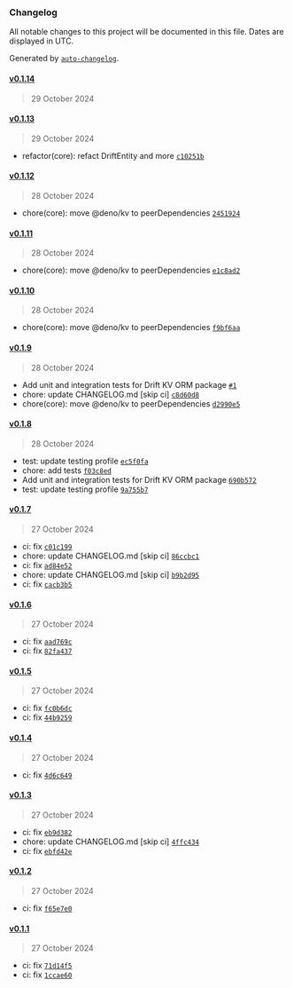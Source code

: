 ### Changelog

All notable changes to this project will be documented in this file. Dates are displayed in UTC.

Generated by [`auto-changelog`](https://github.com/CookPete/auto-changelog).

#### [v0.1.14](https://github.com/felipebarcelospro/drift-kv/compare/v0.1.13...v0.1.14)

> 29 October 2024

#### [v0.1.13](https://github.com/felipebarcelospro/drift-kv/compare/v0.1.12...v0.1.13)

> 29 October 2024

- refactor(core): refact DriftEntity and more [`c10251b`](https://github.com/felipebarcelospro/drift-kv/commit/c10251bd1d7e7a55148b66c67bdcb173c2acd4d4)

#### [v0.1.12](https://github.com/felipebarcelospro/drift-kv/compare/v0.1.11...v0.1.12)

> 28 October 2024

- chore(core): move @deno/kv to peerDependencies [`2451924`](https://github.com/felipebarcelospro/drift-kv/commit/24519242d10d4a064d60fbb584ae8f1cb3608ca1)

#### [v0.1.11](https://github.com/felipebarcelospro/drift-kv/compare/v0.1.10...v0.1.11)

> 28 October 2024

- chore(core): move @deno/kv to peerDependencies [`e1c8ad2`](https://github.com/felipebarcelospro/drift-kv/commit/e1c8ad2fd8345cf270e474cc6d5e3eebdc29634c)

#### [v0.1.10](https://github.com/felipebarcelospro/drift-kv/compare/v0.1.9...v0.1.10)

> 28 October 2024

- chore(core): move @deno/kv to peerDependencies [`f9bf6aa`](https://github.com/felipebarcelospro/drift-kv/commit/f9bf6aa0ac62cfb35ea3881762293fe3e1bf36f4)

#### [v0.1.9](https://github.com/felipebarcelospro/drift-kv/compare/v0.1.8...v0.1.9)

> 28 October 2024

- Add unit and integration tests for Drift KV ORM package [`#1`](https://github.com/felipebarcelospro/drift-kv/pull/1)
- chore: update CHANGELOG.md [skip ci] [`c8d60d8`](https://github.com/felipebarcelospro/drift-kv/commit/c8d60d86a41c7dfa34a3e69ad8ad3189f551c517)
- chore(core): move @deno/kv to peerDependencies [`d2990e5`](https://github.com/felipebarcelospro/drift-kv/commit/d2990e5a77a770485926bae60b3cdd8a4e2c1f7e)

#### [v0.1.8](https://github.com/felipebarcelospro/drift-kv/compare/v0.1.7...v0.1.8)

> 28 October 2024

- test: update testing profile [`ec5f0fa`](https://github.com/felipebarcelospro/drift-kv/commit/ec5f0faf937089e4d3fa4ba5ad8a5de4dff18d06)
- chore: add tests [`f03c8ed`](https://github.com/felipebarcelospro/drift-kv/commit/f03c8ed6e2455d90ac7ee4a72718d0f9e4520062)
- Add unit and integration tests for Drift KV ORM package [`690b572`](https://github.com/felipebarcelospro/drift-kv/commit/690b57264f51a486a90f8674db48050c3fe74168)
- test: update testing profile [`9a755b7`](https://github.com/felipebarcelospro/drift-kv/commit/9a755b7c347a475c8213f4c7cd3d11c9e8a8f158)

#### [v0.1.7](https://github.com/felipebarcelospro/drift-kv/compare/v0.1.6...v0.1.7)

> 27 October 2024

- ci: fix [`c01c199`](https://github.com/felipebarcelospro/drift-kv/commit/c01c199e8d311214ff92c08bf524c69653a0e9de)
- chore: update CHANGELOG.md [skip ci] [`86ccbc1`](https://github.com/felipebarcelospro/drift-kv/commit/86ccbc147961387d777e15b7fbf569615dfe25b2)
- ci: fix [`ad84e52`](https://github.com/felipebarcelospro/drift-kv/commit/ad84e524d184fa693ac961f3638642dfcd063489)
- chore: update CHANGELOG.md [skip ci] [`b9b2d95`](https://github.com/felipebarcelospro/drift-kv/commit/b9b2d95f020b2ac4ba0f3ba4639e44c5f4da7078)
- ci: fix [`cacb3b5`](https://github.com/felipebarcelospro/drift-kv/commit/cacb3b551b8a0aa65e4456c24824d8b74b03986d)

#### [v0.1.6](https://github.com/felipebarcelospro/drift-kv/compare/v0.1.5...v0.1.6)

> 27 October 2024

- ci: fix [`aad769c`](https://github.com/felipebarcelospro/drift-kv/commit/aad769c5b891228455d5b3af03543b8e865d2b7c)
- ci: fix [`82fa437`](https://github.com/felipebarcelospro/drift-kv/commit/82fa4379308e024f4999493ebbaf255f712650f2)

#### [v0.1.5](https://github.com/felipebarcelospro/drift-kv/compare/v0.1.4...v0.1.5)

> 27 October 2024

- ci: fix [`fc0b6dc`](https://github.com/felipebarcelospro/drift-kv/commit/fc0b6dc6c3548286ceab70110d8e47adb150c192)
- ci: fix [`44b9259`](https://github.com/felipebarcelospro/drift-kv/commit/44b9259baa0fe15658bd3df4fd7cb95760c19b81)

#### [v0.1.4](https://github.com/felipebarcelospro/drift-kv/compare/v0.1.3...v0.1.4)

> 27 October 2024

- ci: fix [`4d6c649`](https://github.com/felipebarcelospro/drift-kv/commit/4d6c64996eaf5cf530171586f1f8afaad05b9105)

#### [v0.1.3](https://github.com/felipebarcelospro/drift-kv/compare/v0.1.2...v0.1.3)

> 27 October 2024

- ci: fix [`eb9d382`](https://github.com/felipebarcelospro/drift-kv/commit/eb9d3822e94cc8b403f475676bc2dce1b498dce3)
- chore: update CHANGELOG.md [skip ci] [`4ffc434`](https://github.com/felipebarcelospro/drift-kv/commit/4ffc4347d7782e5e616080876d1b56d193cefc82)
- ci: fix [`ebfd42e`](https://github.com/felipebarcelospro/drift-kv/commit/ebfd42eda0e12047c3b838f96024b1ac39b6dbbe)

#### [v0.1.2](https://github.com/felipebarcelospro/drift-kv/compare/v0.1.1...v0.1.2)

> 27 October 2024

- ci: fix [`f65e7e0`](https://github.com/felipebarcelospro/drift-kv/commit/f65e7e03f1ad44c9282747d254b0cac7d1843f78)

#### [v0.1.1](https://github.com/felipebarcelospro/drift-kv/compare/v0.1.0...v0.1.1)

> 27 October 2024

- ci: fix [`71d14f5`](https://github.com/felipebarcelospro/drift-kv/commit/71d14f59507723ead6320c881bc35d1d2537c570)
- ci: fix [`1ccae60`](https://github.com/felipebarcelospro/drift-kv/commit/1ccae60c634f6f645d2dd6fc2ae517ceadc8e974)
